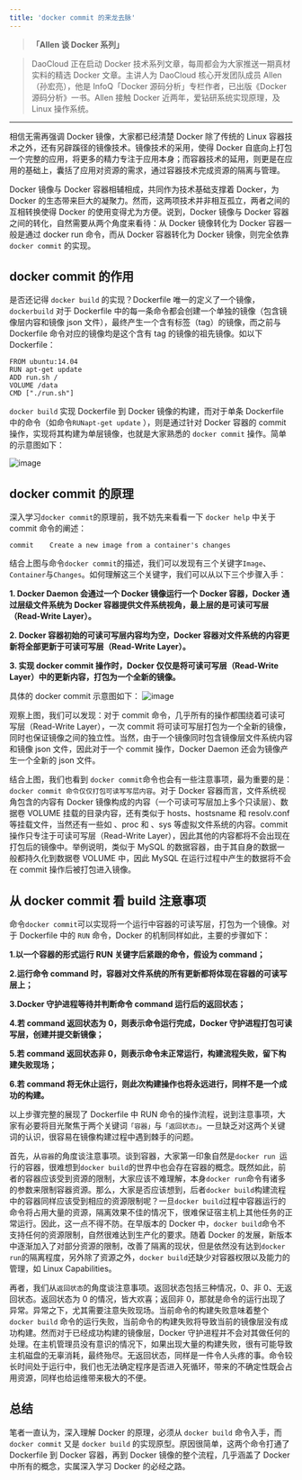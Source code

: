 ```yaml
---
title: 'docker commit 的来龙去脉'
---
```


<!-- reviewed by fiona -->

>**「Allen 谈 Docker 系列」**

>DaoCloud 正在启动 Docker 技术系列文章，每周都会为大家推送一期真材实料的精选 Docker 文章。主讲人为 DaoCloud 核心开发团队成员 Allen（孙宏亮），他是 InfoQ「Docker 源码分析」专栏作者，已出版《Docker 源码分析》一书。Allen 接触 Docker 近两年，爱钻研系统实现原理，及 Linux 操作系统。

---

相信无需再强调 Docker 镜像，大家都已经清楚 Docker 除了传统的 Linux 容器技术之外，还有另辟蹊径的镜像技术。镜像技术的采用，使得 Docker 自底向上打包一个完整的应用，将更多的精力专注于应用本身；而容器技术的延用，则更是在应用的基础上，囊括了应用对资源的需求，通过容器技术完成资源的隔离与管理。

Docker 镜像与 Docker 容器相辅相成，共同作为技术基础支撑着 Docker，为 Docker 的生态带来巨大的凝聚力。然而，这两项技术并非相互孤立，两者之间的互相转换使得 Docker 的使用变得尤为方便。说到，Docker 镜像与 Docker 容器之间的转化，自然需要从两个角度来看待：从 Docker 镜像转化为 Docker 容器一般是通过 docker run 命令，而从 Docker 容器转化为 Docker 镜像，则完全依靠 `docker commit` 的实现。

## docker commit 的作用

是否还记得 `docker build` 的实现？Dockerfile 唯一的定义了一个镜像，`dockerbuild` 对于 Dockerfile 中的每一条命令都会创建一个单独的镜像（包含镜像层内容和镜像 json 文件），最终产生一个含有标签（tag）的镜像，而之前与 Dockerfile 命令对应的镜像均是这个含有 tag 的镜像的祖先镜像。如以下 Dockerfile：

```
FROM ubuntu:14.04 
RUN apt-get update 
ADD run.sh /  
VOLUME /data  
CMD ["./run.sh"]  
``` 
`docker build` 实现 Dockerfile 到 Docker 镜像的构建，而对于单条 Dockerfile 中的命令（如命令`RUNapt-get update` ），则是通过针对 Docker 容器的 commit 操作，实现将其构建为单层镜像，也就是大家熟悉的 `docker commit` 操作。简单的示意图如下：


![image](http://7xi8kv.com5.z0.glb.qiniucdn.com/docker_commit.jpg)

## docker commit 的原理

深入学习`docker commit`的原理前，我不妨先来看看一下 `docker help` 中关于 commit 命令的阐述：

```
commit    Create a new image from a container's changes
```

结合上图与命令`docker commit`的描述，我们可以发现有三个关键字`Image`、`Container`与`Changes`。如何理解这三个关键字，我们可以从以下三个步骤入手：

**1. Docker Daemon 会通过一个 Docker 镜像运行一个 Docker 容器，Docker 通过层级文件系统为 Docker 容器提供文件系统视角，最上层的是可读可写层（Read-Write Layer）。**

**2. Docker 容器初始的可读可写层内容均为空，Docker 容器对文件系统的内容更新将全部更新于可读可写层（Read-Write Layer）。**

**3. 实现 docker commit 操作时，Docker 仅仅是将可读可写层（Read-Write Layer）中的更新内容，打包为一个全新的镜像。**

具体的 docker commit 示意图如下：
![image](http://7xi8kv.com5.z0.glb.qiniucdn.com/docker_commit_all.jpg)

观察上图，我们可以发现：对于 commit 命令，几乎所有的操作都围绕着可读可写层（Read-Write Layer），一次 commit 将可读可写层打包为一个全新的镜像，同时也保证镜像之间的独立性。当然，由于一个镜像同时包含镜像层文件系统内容和镜像 json 文件，因此对于一个 commit 操作，Docker Daemon 还会为镜像产生一个全新的 json 文件。

结合上图，我们也看到 `docker commit`命令也会有一些注意事项，最为重要的是：`docker commit 命令仅仅打包可读写写层内容`。对于 Docker 容器而言，文件系统视角包含的内容有 Docker 镜像构成的内容（一个可读可写层加上多个只读层）、数据卷 VOLUME 挂载的目录内容，还有类似于 hosts、hostsname 和 resolv.conf 等挂载文件，当然还有一些如 、proc 和 、sys 等虚拟文件系统的内容。commit 操作只专注于可读可写层（Read-Write Layer），因此其他的内容都将不会出现在打包后的镜像中。举例说明，类似于 MySQL 的数据容器，由于其自身的数据一般都持久化到数据卷 VOLUME 中，因此 MySQL 在运行过程中产生的数据将不会在 commit 操作后被打包进入镜像。

## 从 docker commit 看 build 注意事项

命令`docker commit`可以实现将一个运行中容器的可读写层，打包为一个镜像。对于 Dockerfile 中的 `RUN` 命令，Docker 的机制同样如此，主要的步骤如下：

**1.以一个容器的形式运行 RUN 关键字后紧跟的命令，假设为 command；**

**2.运行命令 command 时，容器对文件系统的所有更新都将体现在容器的可读写层上；**

**3.Docker 守护进程等待并判断命令 command 运行后的返回状态；**

**4.若 command 返回状态为 0，则表示命令运行完成，Docker 守护进程打包可读写层，创建并提交新镜像；**

**5.若 command 返回状态非 0，则表示命令未正常运行，构建流程失败，留下构建失败现场；**

**6.若 command 将无休止运行，则此次构建操作也将永远进行，同样不是一个成功的构建。**

以上步骤完整的展现了 Dockerfile 中 RUN 命令的操作流程，说到注意事项，大家有必要将目光聚焦于两个关键词`「容器」`与`「返回状态」`。一旦缺乏对这两个关键词的认识，很容易在镜像构建过程中遇到棘手的问题。

首先，从`容器`的角度谈注意事项。谈到容器，大家第一印象自然是`docker run `运行的容器，很难想到`docker build`的世界中也会存在容器的概念。既然如此，前者的容器应该受到资源的限制，大家应该不难理解，本身`docker run`命令有诸多的参数来限制容器资源。那么，大家是否应该想到，后者`docker build`构建流程中的容器同样应该受到相应的资源限制呢？一旦`docker build`过程中容器运行的命令将占用大量的资源，隔离效果不佳的情况下，很难保证宿主机上其他任务的正常运行。因此，这一点不得不防。在早版本的 Docker 中，`docker build`命令不支持任何的资源限制，自然很难达到生产化的要求。随着 Docker 的发展，新版本中逐渐加入了对部分资源的限制，改善了隔离的现状，但是依然没有达到`docker run`的隔离程度，另外除了资源之外，`docker build`还缺少对容器权限以及能力的管理，如 Linux Capabilities。

再者，我们从`返回状态`的角度谈注意事项。返回状态包括三种情况，0、非 0、无返回状态。返回状态为 0 的情况，皆大欢喜；返回非 0，那就是命令的运行出现了异常。异常之下，尤其需要注意失败现场。当前命令的构建失败意味着整个 `docker build` 命令的运行失败，当前命令的构建失败将导致当前的镜像层没有成功构建。然而对于已经成功构建的镜像层，Docker 守护进程并不会对其做任何的处理。在主机管理员没有意识的情况下，如果出现大量的构建失败，很有可能导致主机磁盘的无辜消耗，最终殆尽。无返回状态，同样是一件令人头疼的事。命令较长时间处于运行中，我们也无法确定程序是否进入死循环，带来的不确定性既会占用资源，同样也给运维带来极大的不便。

## 总结

笔者一直认为，深入理解 Docker 的原理，必须从 `docker build` 命令入手，而 `docker commit` 又是 `docker build` 的实现原型。原因很简单，这两个命令打通了 Dockerfile 到 Docker 容器，再到 Docker 镜像的整个流程，几乎涵盖了 Docker 中所有的概念，实属深入学习 Docker 的必经之路。
